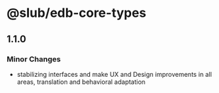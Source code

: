 # @slub/edb-core-types

## 1.1.0

### Minor Changes

- stabilizing interfaces and make UX and Design improvements in all areas, translation and behavioral adaptation
